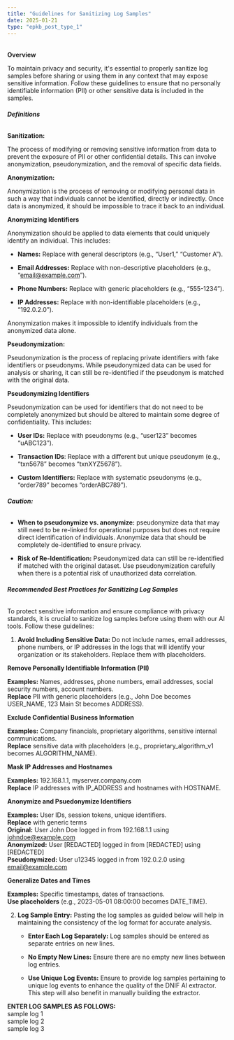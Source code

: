 ```yaml
---
title: "Guidelines for Sanitizing Log Samples"
date: 2025-01-21
type: "epkb_post_type_1"
---
```


######   
**Overview**

To maintain privacy and security, it's essential to properly sanitize log samples before sharing or using them in any context that may expose sensitive information. Follow these guidelines to ensure that no personally identifiable information (PII) or other sensitive data is included in the samples.

###### **Definitions**

**Sanitization:**

The process of modifying or removing sensitive information from data to prevent the exposure of PII or other confidential details. This can involve anonymization, pseudonymization, and the removal of specific data fields.

**Anonymization:**

Anonymization is the process of removing or modifying personal data in such a way that individuals cannot be identified, directly or indirectly. Once data is anonymized, it should be impossible to trace it back to an individual.

**Anonymizing Identifiers**

Anonymization should be applied to data elements that could uniquely identify an individual. This includes:

- **Names:** Replace with general descriptors (e.g., “User1,” “Customer A”).

- **Email Addresses:** Replace with non-descriptive placeholders (e.g., “email@example.com”).

- **Phone Numbers:** Replace with generic placeholders (e.g., “555-1234”).

- **IP Addresses:** Replace with non-identifiable placeholders (e.g., “192.0.2.0”).

Anonymization makes it impossible to identify individuals from the anonymized data alone.

**Pseudonymization:**

Pseudonymization is the process of replacing private identifiers with fake identifiers or pseudonyms. While pseudonymized data can be used for analysis or sharing, it can still be re-identified if the pseudonym is matched with the original data.

**Pseudonymizing Identifiers**

Pseudonymization can be used for identifiers that do not need to be completely anonymized but should be altered to maintain some degree of confidentiality. This includes:

- **User IDs:** Replace with pseudonyms (e.g., “user123” becomes “uABC123”).

- **Transaction IDs**: Replace with a different but unique pseudonym (e.g., “txn5678” becomes “txnXYZ5678”).

- **Custom Identifiers:** Replace with systematic pseudonyms (e.g., “order789” becomes “orderABC789”).

###### **Caution:**

- **When to pseudonymize vs. anonymize:** pseudonymize data that may still need to be re-linked for operational purposes but does not require direct identification of individuals. Anonymize data that should be completely de-identified to ensure privacy.

- **Risk of Re-Identification:** Pseudonymized data can still be re-identified if matched with the original dataset. Use pseudonymization carefully when there is a potential risk of unauthorized data correlation.

###### **Recommended Best Practices for Sanitizing Log Samples**

To protect sensitive information and ensure compliance with privacy standards, it is crucial to sanitize log samples before using them with our AI tools. Follow these guidelines:

1. **Avoid Including Sensitive Data:** Do not include names, email addresses, phone numbers, or IP addresses in the logs that will identify your organization or its stakeholders. Replace them with placeholders.

**Remove Personally Identifiable Information (PII)**

**Examples:** Names, addresses, phone numbers, email addresses, social security numbers, account numbers.  
**Replace** PII with generic placeholders (e.g., John Doe becomes USER\_NAME, 123 Main St becomes ADDRESS).

**Exclude Confidential Business Information**

**Examples:** Company financials, proprietary algorithms, sensitive internal communications.  
**Replace** sensitive data with placeholders (e.g., proprietary\_algorithm\_v1 becomes ALGORITHM\_NAME).

**Mask IP Addresses and Hostnames**

**Examples:** 192.168.1.1, myserver.company.com  
**Replace** IP addresses with IP\_ADDRESS and hostnames with HOSTNAME.

**Anonymize and Psuedonymize Identifiers**

**Examples:** User IDs, session tokens, unique identifiers.  
**Replace** with generic terms   
**Original:** User John Doe logged in from 192.168.1.1 using johndoe@example.com  
**Anonymized:** User \[REDACTED\] logged in from \[REDACTED\] using \[REDACTED\]  
**Pseudonymized:** User u12345 logged in from 192.0.2.0 using email@example.com

**Generalize Dates and Times**

**Examples:** Specific timestamps, dates of transactions.  
**Use placeholders** (e.g., 2023-05-01 08:00:00 becomes DATE\_TIME). 

2. **Log Sample Entry:** Pasting the log samples as guided below will help in maintaining the consistency of the log format for accurate analysis.
    - **Enter Each Log Separately:** Log samples should be entered as separate entries on new lines.
    
    - **No Empty New Lines:** Ensure there are no empty new lines between log entries.
    
    - **Use Unique Log Events:** Ensure to provide log samples pertaining to unique log events to enhance the quality of the DNIF AI extractor. This step will also benefit in manually building the extractor.

**ENTER LOG SAMPLES AS FOLLOWS:**  
sample log 1  
sample log 2  
sample log 3
